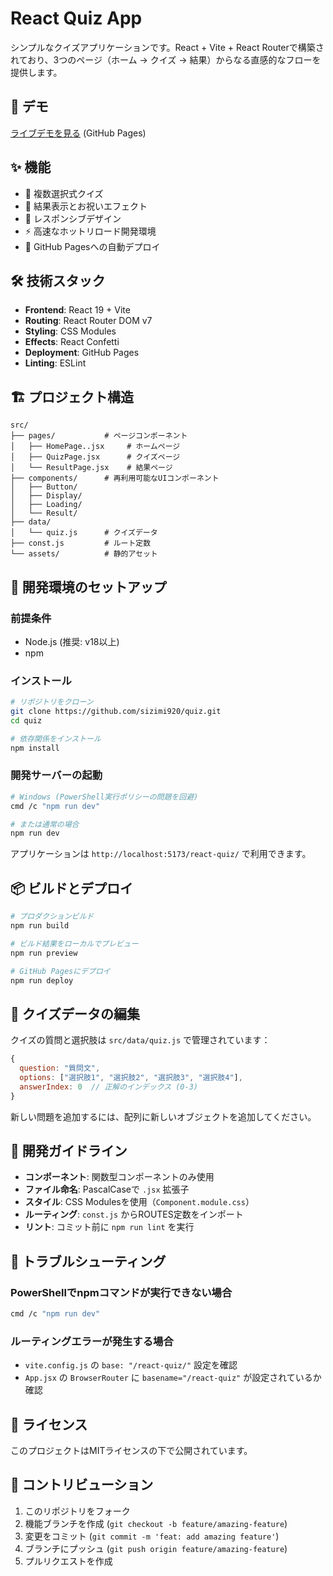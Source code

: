 # React Quiz App

シンプルなクイズアプリケーションです。React + Vite + React Routerで構築されており、3つのページ（ホーム → クイズ → 結果）からなる直感的なフローを提供します。

## 🚀 デモ

[ライブデモを見る](https://sizimi920.github.io/quiz/) (GitHub Pages)

## ✨ 機能

- 📝 複数選択式クイズ
- 🎊 結果表示とお祝いエフェクト
- 📱 レスポンシブデザイン
- ⚡ 高速なホットリロード開発環境
- 🚀 GitHub Pagesへの自動デプロイ

## 🛠️ 技術スタック

- **Frontend**: React 19 + Vite
- **Routing**: React Router DOM v7
- **Styling**: CSS Modules
- **Effects**: React Confetti
- **Deployment**: GitHub Pages
- **Linting**: ESLint

## 🏗️ プロジェクト構造

```text
src/
├── pages/           # ページコンポーネント
│   ├── HomePage..jsx     # ホームページ
│   ├── QuizPage.jsx      # クイズページ
│   └── ResultPage.jsx    # 結果ページ
├── components/      # 再利用可能なUIコンポーネント
│   ├── Button/
│   ├── Display/
│   ├── Loading/
│   └── Result/
├── data/
│   └── quiz.js      # クイズデータ
├── const.js         # ルート定数
└── assets/          # 静的アセット
```

## 🚀 開発環境のセットアップ

### 前提条件

- Node.js (推奨: v18以上)
- npm

### インストール

```bash
# リポジトリをクローン
git clone https://github.com/sizimi920/quiz.git
cd quiz

# 依存関係をインストール
npm install
```

### 開発サーバーの起動

```bash
# Windows (PowerShell実行ポリシーの問題を回避)
cmd /c "npm run dev"

# または通常の場合
npm run dev
```

アプリケーションは `http://localhost:5173/react-quiz/` で利用できます。

## 📦 ビルドとデプロイ

```bash
# プロダクションビルド
npm run build

# ビルド結果をローカルでプレビュー
npm run preview

# GitHub Pagesにデプロイ
npm run deploy
```

## 🎯 クイズデータの編集

クイズの質問と選択肢は `src/data/quiz.js` で管理されています：

```javascript
{
  question: "質問文",
  options: ["選択肢1", "選択肢2", "選択肢3", "選択肢4"],
  answerIndex: 0  // 正解のインデックス (0-3)
}
```

新しい問題を追加するには、配列に新しいオブジェクトを追加してください。

## 🔧 開発ガイドライン

- **コンポーネント**: 関数型コンポーネントのみ使用
- **ファイル命名**: PascalCaseで `.jsx` 拡張子
- **スタイル**: CSS Modulesを使用（`Component.module.css`）
- **ルーティング**: `const.js` からROUTES定数をインポート
- **リント**: コミット前に `npm run lint` を実行

## 🐛 トラブルシューティング

### PowerShellでnpmコマンドが実行できない場合

```bash
cmd /c "npm run dev"
```

### ルーティングエラーが発生する場合

- `vite.config.js` の `base: "/react-quiz/"` 設定を確認
- `App.jsx` の `BrowserRouter` に `basename="/react-quiz"` が設定されているか確認

## 📄 ライセンス

このプロジェクトはMITライセンスの下で公開されています。

## 🤝 コントリビューション

1. このリポジトリをフォーク
2. 機能ブランチを作成 (`git checkout -b feature/amazing-feature`)
3. 変更をコミット (`git commit -m 'feat: add amazing feature'`)
4. ブランチにプッシュ (`git push origin feature/amazing-feature`)
5. プルリクエストを作成

